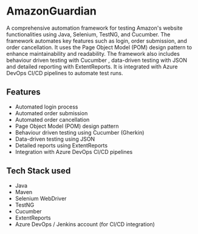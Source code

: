 # AmazonGuardian


A comprehensive automation framework for testing Amazon's website functionalities using Java, Selenium, TestNG, and Cucumber. The framework automates key features such as login, order submission, and order cancellation. It uses the Page Object Model (POM) design pattern to enhance maintainability and readability. The framework also includes behaviour driven testing with Cucumber , data-driven testing with JSON and detailed reporting with ExtentReports. It is integrated with Azure DevOps CI/CD pipelines to automate test runs.


## Features
- Automated login process
- Automated order submission
- Automated order cancellation
- Page Object Model (POM) design pattern
- Behaviour driven testing using Cucumber (Gherkin)
- Data-driven testing using JSON
- Detailed reports using ExtentReports
- Integration with Azure DevOps CI/CD pipelines

## Tech Stack used
- Java
- Maven
- Selenium WebDriver
- TestNG
- Cucumber
- ExtentReports
- Azure DevOps / Jenkins account (for CI/CD integration)


